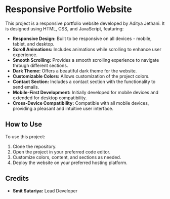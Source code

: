 # Responsive Portfolio Website

This project is a responsive portfolio website developed by Aditya Jethani. It is designed using HTML, CSS, and JavaScript, featuring:

- **Responsive Design:** Built to be responsive on all devices - mobile, tablet, and desktop.
- **Scroll Animations:** Includes animations while scrolling to enhance user experience.
- **Smooth Scrolling:** Provides a smooth scrolling experience to navigate through different sections.
- **Dark Theme:** Offers a beautiful dark theme for the website.
- **Customizable Colors:** Allows customization of the project colors.
- **Contact Section:** Includes a contact section with the functionality to send emails.
- **Mobile-First Development:** Initially developed for mobile devices and extended for desktop compatibility.
- **Cross-Device Compatibility:** Compatible with all mobile devices, providing a pleasant and intuitive user interface.

## How to Use

To use this project:
1. Clone the repository.
2. Open the project in your preferred code editor.
3. Customize colors, content, and sections as needed.
4. Deploy the website on your preferred hosting platform.

## Credits

- **Smit Sutariya:** Lead Developer

